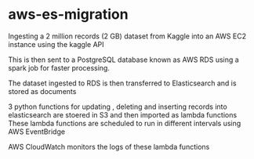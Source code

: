 # aws-es-migration

Ingesting a 2 million records (2 GB) dataset from Kaggle into an AWS EC2 instance using the kaggle API


This is then sent to a PostgreSQL database known as AWS RDS using a spark job for faster processing.


The dataset ingested to RDS is then transferred to Elasticsearch and is stored as documents


3 python functions for updating , deleting and inserting records into elasticsearch are stoered in S3 and then imported as lambda functions
These lambda functions are scheduled to run in different intervals using AWS EventBridge


AWS CloudWatch monitors the logs of these lambda functions


